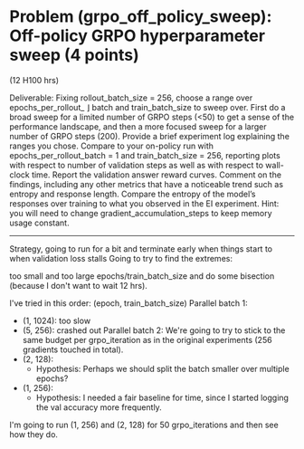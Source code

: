 # Problem (grpo_off_policy_sweep): Off-policy GRPO hyperparameter sweep (4 points)
(12 H100 hrs)

Deliverable: Fixing rollout_batch_size = 256, choose a range over epochs_per_rollout_ ⌋
batch and train_batch_size to sweep over. First do a broad sweep for a limited number of GRPO
steps (<50) to get a sense of the performance landscape, and then a more focused sweep for a larger
number of GRPO steps (200). Provide a brief experiment log explaining the ranges you chose.
Compare to your on-policy run with epochs_per_rollout_batch = 1 and train_batch_size =
256, reporting plots with respect to number of validation steps as well as with respect to wall-clock
time.
Report the validation answer reward curves. Comment on the findings, including any other metrics
that have a noticeable trend such as entropy and response length. Compare the entropy of the model’s
responses over training to what you observed in the EI experiment.
Hint: you will need to change gradient_accumulation_steps to keep memory usage constant.

---- 

Strategy, going to run for a bit and terminate early when things start to when validation loss stalls Going to try to find the extremes: 


too small and too large epochs/train_batch_size and do some bisection (because I don't want to wait 12 hrs).

I've tried in this order:
(epoch, train_batch_size)
Parallel batch 1: 
- (1, 1024): too slow
- (5, 256): crashed out
Parallel batch 2: We're going to try to stick to the same budget per grpo_iteration as in the original experiments (256 gradients touched in total).
- (2, 128): 
    - Hypothesis: Perhaps we should split the batch smaller over multiple epochs?
- (1, 256): 
    - Hypothesis: I needed a fair baseline for time, since I started logging the val accuracy more frequently.



I'm going to run (1, 256) and (2, 128) for 50 grpo_iterations and then see how they do.